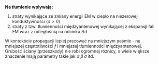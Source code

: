 **Na tłumienie wpływają:**
1. straty wynikające ze zmiany energii EM w ciepło na niezerowej konduktywności ($\sigma>0$)
2. straty z tzw. tłumienności międzyantenowej wynikającej z ekspansji fali EM wraz z odległością na odcinku $\Delta d$

W kontekście propagacji lepiej pracować na mniejszym paśmie - na mniejszej częstotliwości $f$ i mniejszej tłumienności międzyantenowej.
Grubość ściany (przeszkody) nie robi ogromnej różnicy, o wiele większe znaczenie mają parametry takie jak $\alpha\;\beta\;\sigma$ itd.

